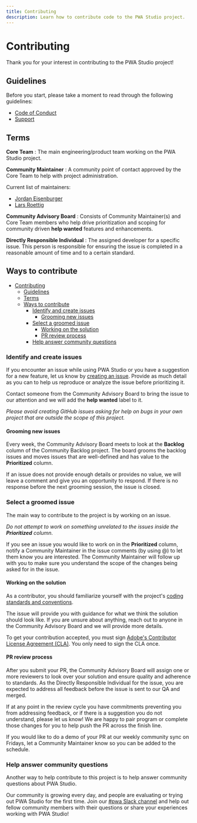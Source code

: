 ```yaml
---
title: Contributing
description: Learn how to contribute code to the PWA Studio project.
---
```


# Contributing

Thank you for your interest in contributing to the PWA Studio project!

## Guidelines

Before you start, please take a moment to read through the following guidelines:

- [Code of Conduct][]
- [Support][]

[code of conduct]: https://github.com/magento/pwa-studio/blob/develop/.github/CODE_OF_CONDUCT.md
[support]: https://github.com/magento/pwa-studio/blob/develop/.github/SUPPORT.md

## Terms

**Core Team**
: The main engineering/product team working on the PWA Studio project.

**Community Maintainer**
: A community point of contact approved by the Core Team to help with project administration.

Current list of maintainers:

- [Jordan Eisenburger](https://github.com/Jordaneisenburger)
- [Lars Roettig](https://github.com/larsroettig)

**Community Advisory Board**
: Consists of Community Maintainer(s) and Core Team members who help drive prioritization and scoping for community driven **help wanted** features and enhancements.

**Directly Responsible Individual**
: The assigned developer for a specific issue.
This person is responsible for ensuring the issue is completed in a reasonable amount of time and to a certain standard.

## Ways to contribute

- [Contributing](#contributing)
  - [Guidelines](#guidelines)
  - [Terms](#terms)
  - [Ways to contribute](#ways-to-contribute)
    - [Identify and create issues](#identify-and-create-issues)
      - [Grooming new issues](#grooming-new-issues)
    - [Select a groomed issue](#select-a-groomed-issue)
      - [Working on the solution](#working-on-the-solution)
      - [PR review process](#pr-review-process)
    - [Help answer community questions](#help-answer-community-questions)

### Identify and create issues

If you encounter an issue while using PWA Studio or you have a suggestion for a new feature, let us know by [creating an issue][].
Provide as much detail as you can to help us reproduce or analyze the issue before prioritizing it.

[creating an issue]: https://github.com/magento/pwa-studio/issues/new/choose

Contact someone from the Community Advisory Board to bring the issue to our attention and we will add the **help wanted** label to it.

_Please avoid creating GitHub issues asking for help on bugs in your own project that are outside the scope of this project._

#### Grooming new issues

Every week, the Community Advisory Board meets to look at the **Backlog** column of the Community Backlog project.
The board grooms the backlog issues and moves issues that are well-defined and has value to the **Prioritized** column.

If an issue does not provide enough details or provides no value, we will leave a comment and give you an opportunity to respond.
If there is no response before the next grooming session, the issue is closed.

### Select a groomed issue

The main way to contribute to the project is by working on an issue.

_Do not attempt to work on something unrelated to the issues inside the **Prioritized** column._

If you see an issue you would like to work on in the **Prioritized** column, notify a Community Maintainer in the issue comments (by using @) to let them know you are interested.
The Community Maintainer will follow up with you to make sure you understand the scope of the changes being asked for in the issue.

#### Working on the solution

As a contributor, you should familiarize yourself with the project's [coding standards and conventions][].

[coding standards and conventions]: https://github.com/magento/pwa-studio/wiki/Project-coding-standards-and-conventions

The issue will provide you with guidance for what we think the solution should look like.
If you are unsure about anything, reach out to anyone in the Community Advisory Board and we will provide more details.

To get your contribution accepted, you must sign [Adobe's Contributor License Agreement (CLA)](https://opensource.adobe.com/cla.html).
You only need to sign the CLA once.

#### PR review process

After you submit your PR, the Community Advisory Board will assign one or more reviewers to look over your solution and ensure quality and adherence to standards.
As the Directly Responsible Individual for the issue, you are expected to address all feedback before the issue is sent to our QA and merged.

If at any point in the review cycle you have commitments preventing you from addressing feedback, or
if there is a suggestion you do not understand, please let us know!
We are happy to pair program or complete those changes for you to help push the PR across the finish line.

If you would like to do a demo of your PR at our weekly community sync on Fridays, let a Community Maintainer know so you can be added to the schedule.

### Help answer community questions

Another way to help contribute to this project is to help answer community questions about PWA Studio.

Our community is growing every day, and people are evaluating or trying out PWA Studio for the first time.
Join our [#pwa Slack channel][] and help out fellow community members with their questions or share your experiences working with PWA Studio!

[#pwa slack channel]: https://magentocommeng.slack.com/archives/C71HNKYS2
